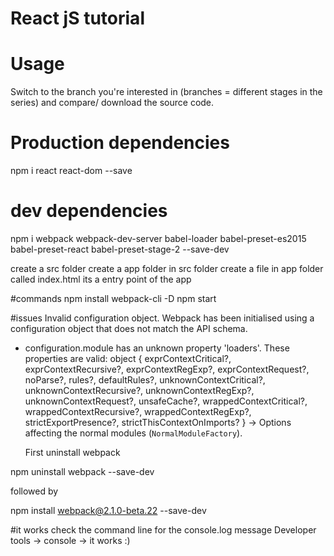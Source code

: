 # React jS tutorial


# Usage
Switch to the branch you're interested in (branches = different stages in the series) and compare/ download the source code.

# Production dependencies
npm i react react-dom --save

# dev dependencies
npm i webpack webpack-dev-server babel-loader babel-preset-es2015 babel-preset-react babel-preset-stage-2 --save-dev

create a src folder
create a app folder in src folder
create a file in app folder called index.html its a entry point of the app


#commands
npm install webpack-cli -D
npm start

#issues 
Invalid configuration object. Webpack has been initialised using a configuration object that does not match the API schema.
 - configuration.module has an unknown property 'loaders'. These properties are valid:
   object { exprContextCritical?, exprContextRecursive?, exprContextRegExp?, exprContextRequest?, noParse?, rules?, defaultRules?, unknownContextCritical?, unknownContextRecursive?, unknownContextRegExp?, unknownContextRequest?, unsafeCache?, wrappedContextCritical?, wrappedContextRecursive?, wrappedContextRegExp?, strictExportPresence?, strictThisContextOnImports? }
   -> Options affecting the normal modules (`NormalModuleFactory`).

   First uninstall webpack

npm uninstall webpack --save-dev

followed by

npm install webpack@2.1.0-beta.22 --save-dev


#it works
check the command line for the console.log message Developer tools -> console -> it works :)
